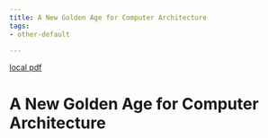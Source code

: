 ```yaml
---
title: A New Golden Age for Computer Architecture
tags:
- other-default

---
```


[local pdf](../../../pdfs/A%20New%20Golden%20Age%20for%20Computer%20Architecture.pdf)

# A New Golden Age for Computer Architecture
